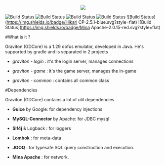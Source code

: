 <p align="center"><IMG SRC="https://i.gyazo.com/760ac25569c32430a3d1817a77e0fd6e.png"></p>

![Build Status](https://img.shields.io/badge/Jooq-3.8.5-yellow.svg?style=flat)
![Build Status](https://img.shields.io/badge/Guice-4.1.0-blue.svg?style=flat)
![Build Status](https://img.shields.io/badge/MySql-6.0.5-green.svg?style=flat)
![Build Status](https://img.shields.io/badge/Slf4j-1.7.21-yellow.svg?style=flat)
![Build Status](https://img.shields.io/badge/Hikari CP-2.5.1-blue.svg?style=flat)
![Build Status](https://img.shields.io/badge/Mina Apache-2.0.15-red.svg?style=flat)

#What is it ?

Graviton (GDCore) is a 1.29 dofus emulator, developed in Java. He's supported by gradle and is separated in 2 projects

- <i>graviton - login</i> : it's the login server, manages connections

- <i>graviton - game</i> : it's the game server, manages the in-game

- <i>graviton - common</i> : contains all common class

#Dependencies

Graviton (GDCore)  contains a lot of util dependencies

- <b>Guice</b> by Google: for dependency injections

- <b>MySQL-Connector</b> by Apache: for JDBC mysql

- <b>Slf4j</b> & Logback : for loggers

- <b>Lombok</b> : for meta-data

- <b>JOOQ</b> : for typesafe SQL query construction and execution.

- <b>Mina Apache</b> : for network.
